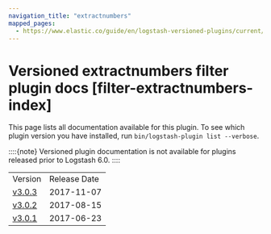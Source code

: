 ```yaml
---
navigation_title: "extractnumbers"
mapped_pages:
  - https://www.elastic.co/guide/en/logstash-versioned-plugins/current/filter-extractnumbers-index.html
---
```


# Versioned extractnumbers filter plugin docs [filter-extractnumbers-index]


This page lists all documentation available for this plugin.  To see which plugin version you have installed, run `bin/logstash-plugin list --verbose`.

::::{note}
Versioned plugin documentation is not available for plugins released prior to Logstash 6.0.
::::


|     |     |
| --- | --- |
| Version | Release Date |
| [v3.0.3](v3-0-3-plugins-filters-extractnumbers.md) | 2017-11-07 |
| [v3.0.2](v3-0-2-plugins-filters-extractnumbers.md) | 2017-08-15 |
| [v3.0.1](v3-0-1-plugins-filters-extractnumbers.md) | 2017-06-23 |





